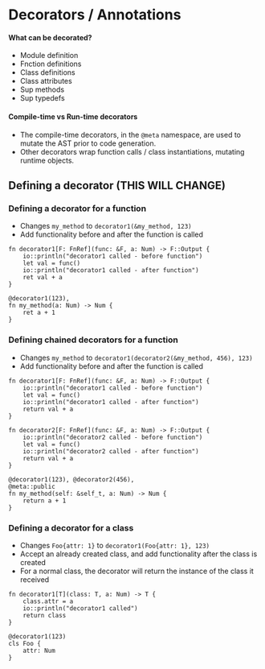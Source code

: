# Decorators / Annotations
#### What can be decorated?
- Module definition
- Fnction definitions
- Class definitions
- Class attributes
- Sup methods
- Sup typedefs

#### Compile-time vs Run-time decorators
- The compile-time decorators, in the `@meta` namespace, are used to mutate the AST prior to code generation.
- Other decorators wrap function calls / class instantiations, mutating runtime objects.

## Defining a decorator (THIS WILL CHANGE)
### Defining a decorator for a function
- Changes `my_method` to `decorator1(&my_method, 123)`
- Add functionality before and after the function is called
```s++
fn decorator1[F: FnRef](func: &F, a: Num) -> F::Output {
    io::println("decorator1 called - before function")
    let val = func()
    io::println("decorator1 called - after function")
    ret val + a
}

@decorator1(123),
fn my_method(a: Num) -> Num {
    ret a + 1
}
```

### Defining chained decorators for a function
- Changes `my_method` to `decorator1(decorator2(&my_method, 456), 123)`
- Add functionality before and after the function is called
```s++
fn decorator1[F: FnRef](func: &F, a: Num) -> F::Output {
    io::println("decorator1 called - before function")
    let val = func()
    io::println("decorator1 called - after function")
    return val + a
}

fn decorator2[F: FnRef](func: &F, a: Num) -> F::Output {
    io::println("decorator2 called - before function")
    let val = func()
    io::println("decorator2 called - after function")
    return val + a
}

@decorator1(123), @decorator2(456),
@meta::public
fn my_method(self: &self_t, a: Num) -> Num {
    return a + 1
}
```

### Defining a decorator for a class
- Changes `Foo{attr: 1}` to `decorator1(Foo{attr: 1}, 123)`
- Accept an already created class, and add functionality after the class is created
- For a normal class, the decorator will return the instance of the class it received
```s++
fn decorator1[T](class: T, a: Num) -> T {
    class.attr = a
    io::println("decorator1 called")
    return class
}
    
@decorator1(123)
cls Foo {
    attr: Num
}
```

